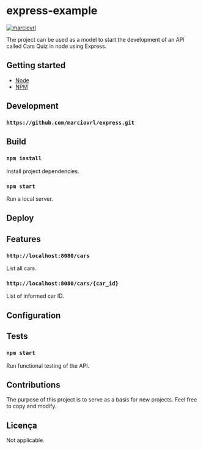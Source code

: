 # express-example

[![marciovrl](https://circleci.com/gh/marciovrl/express.svg?style=shield)](https://app.circleci.com/pipelines/github/marciovrl/express)

The project can be used as a model to start the development of an API called Cars Quiz in node using Express.

## Getting started

- [Node](https://nodejs.org/en/)<br>
- [NPM](https://www.npmjs.com/)<br>

## Development

### `https://github.com/marciovrl/express.git`

## Build

### `npm install`

Install project dependencies.

### `npm start`

Run a local server.

## Deploy

## Features

### `http://localhost:8080/cars`

List all cars.

### `http://localhost:8080/cars/{car_id}`

List of informed car ID.

## Configuration

## Tests

### `npm start`

Run functional testing of the API.

## Contributions

The purpose of this project is to serve as a basis for new projects. Feel free to copy and modify.

## Licença

Not applicable.
